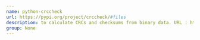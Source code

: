 ```yaml
---
name: python-crccheck
url: https://pypi.org/project/crccheck/#files
description: to calculate CRCs and checksums from binary data. URL : https://pypi.org/project/crccheck/#files Groups : None
group: None
---
```

